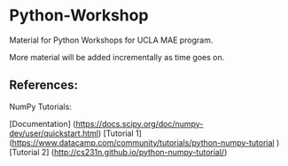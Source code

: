 # Python-Workshop
Material for Python Workshops for UCLA MAE program.

More material will be added incrementally as time goes on. 

## References: 

NumPy Tutorials: 

[Documentation] (https://docs.scipy.org/doc/numpy-dev/user/quickstart.html)
[Tutorial 1] (https://www.datacamp.com/community/tutorials/python-numpy-tutorial )
[Tutorial 2] (http://cs231n.github.io/python-numpy-tutorial/)


